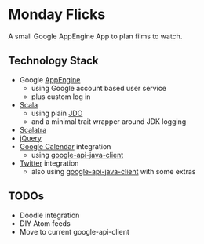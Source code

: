 Monday Flicks
=============

A small Google AppEngine App to plan films to watch.

Technology Stack
----------------
* Google [AppEngine](http://code.google.com/appengine/docs/java/overview.html)
  * using Google account based user service
  * plus custom log in
* [Scala](http://www.scala-lang.org/)
  * using plain [JDO](http://code.google.com/appengine/docs/java/datastore/usingjdo.html)
  * and a minimal trait wrapper around JDK logging
* [Scalatra](https://github.com/scalatra/scalatra)
* [jQuery](http://docs.jquery.com/Main_Page)
* [Google Calendar](http://code.google.com/apis/calendar/data/2.0/developers_guide.html) integration
  * using [google-api-java-client](http://code.google.com/p/google-api-java-client/)
* [Twitter](http://dev.twitter.com/doc) integration
  * also using [google-api-java-client](http://code.google.com/p/google-api-java-client/)
    with some extras

TODOs
-----
* Doodle integration
* DIY Atom feeds
* Move to current google-api-client
